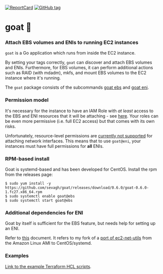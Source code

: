 [![ReportCard](http://goreportcard.com/badge/sevagh/goat)](http://goreportcard.com/report/sevagh/goat) [![GitHub tag](https://img.shields.io/github/tag/sevagh/goat.svg)](https://github.com/sevagh/goat/releases)

# goat :goat:

### Attach EBS volumes and ENIs to running EC2 instances

`goat` is a Go application which runs from inside the EC2 instance.

By setting your tags correctly, `goat` can discover and attach EBS volumes and ENIs. Furthermore, for EBS volumes, it can perform additional actions such as RAID (with mdadm), mkfs, and mount EBS volumes to the EC2 instance where it's running.

The `goat` package consists of the subcommands [goat ebs](./docs/EBS.md) and [goat eni](./docs/ENI.md).

### Permission model

It's necessary for the instance to have an IAM Role with _at least_ access to the EBS and ENI resources that it will be attaching - see [here](./docs/hcl-example/iam_role.tf). Your roles can be even more permissive (i.e. full EC2 access) but that comes with its own risks.

Unfortunately, resource-level permissions are [currently not supported](https://docs.aws.amazon.com/AWSEC2/latest/APIReference/ec2-api-permissions.html#ec2-api-unsupported-resource-permissions) for attaching network interfaces. This means that to use `goat@eni`, your instances must have full permissions for __all__ ENIs.

### RPM-based install

Goat is systemd-based and has been developed for CentOS. Install the rpm from the releases page:

```
$ sudo yum install -y https://github.com/sevagh/goat/releases/download/0.6.0/goat-0.6.0-1.fc27.x86_64.rpm
$ sudo systemctl enable goat@ebs
$ sudo systemctl start goat@ebs
```

### Additional dependencies for ENI

Goat by itself is sufficient for the EBS feature, but needs help for setting up an ENI.

Refer to [this](./docs/ENI.md#setting-up-the-eni---ec2-net-utils) document. It refers to my fork of a [port of ec2-net-utils](https://github.com/sevagh/ec2-utils/releases) from the Amazon Linux AMI to CentOS/systemd.

### Examples

[Link to the example Terraform HCL scripts](./docs/hcl-example).
